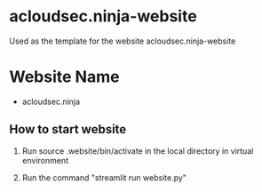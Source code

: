 # acloudsec.ninja-website
Used as the template for the website acloudsec.ninja-website
# Website Name 
 - acloudsec.ninja

 ## How to start website

1. Run source .website/bin/activate in the local directory in virtual environment

2. Run the command "streamlit run website.py"  
